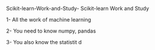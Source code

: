    Scikit-learn-Work-and-Study-
Scikit-learn Work and Study 

1- All the work of machine learning

2- You need to know numpy, pandas
        
3- You also know the statistit                                             d             
                              
                                                                 
                
                                                      
                                              
                                                         
                                                                    
                                         
                   
                           
